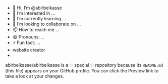 - 👋 Hi, I’m @abirbelkasse
- 👀 I’m interested in ...
- 🌱 I’m currently learning ...
- 💞️ I’m looking to collaborate on ...
- 📫 How to reach me ...
- 😄 Pronouns: ...
- ⚡ Fun fact: ...
- website creator
- 
abirbelkasse/abirbelkasse is a ✨ special ✨ repository because its `README.md` (this file) appears on your GitHub profile.
You can click the Preview link to take a look at your changes.
